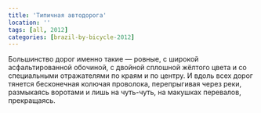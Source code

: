 ```yaml
---
title: 'Типичная автодорога'
location: ''
tags: [all, 2012]
categories: [brazil-by-bicycle-2012]
---
```


Большинство дорог именно такие — ровные, с широкой асфальтированной обочиной, с двойной сплошной жёлтого цвета и со специальными отражателями по краям и по центру. И вдоль всех дорог тянется бесконечная колючая проволока, перепрыгивая через реки, размыкаясь воротами и лишь на чуть-чуть, на макушках перевалов, прекращаясь.